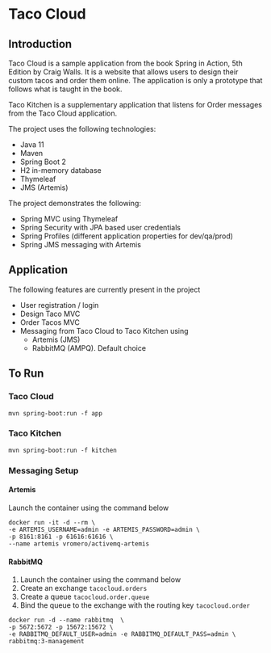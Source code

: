 # Taco Cloud


## Introduction
Taco Cloud is a sample application from the book Spring in Action, 5th Edition by Craig Walls.
It is a website that allows users to design their custom tacos and order them online.
The application is only a prototype that follows what is taught in the book.

Taco Kitchen is a supplementary application that listens for Order messages from the Taco Cloud application.

The project uses the following technologies:
* Java 11
* Maven
* Spring Boot 2
* H2 in-memory database
* Thymeleaf
* JMS (Artemis)

The project demonstrates the following:
* Spring MVC using Thymeleaf
* Spring Security with JPA based user credentials
* Spring Profiles (different application properties for dev/qa/prod)
* Spring JMS messaging with Artemis


## Application
The following features are currently present in the project
* User registration / login
* Design Taco MVC
* Order Tacos MVC
* Messaging from Taco Cloud to Taco Kitchen using
    * Artemis (JMS)
    * RabbitMQ (AMPQ). Default choice

## To Run
### Taco Cloud
```
mvn spring-boot:run -f app
```

### Taco Kitchen
```
mvn spring-boot:run -f kitchen
```

### Messaging Setup
#### Artemis
Launch the container using the command below
```
docker run -it -d --rm \
-e ARTEMIS_USERNAME=admin -e ARTEMIS_PASSWORD=admin \
-p 8161:8161 -p 61616:61616 \
--name artemis vromero/activemq-artemis
```

#### RabbitMQ
1. Launch the container using the command below
1. Create an exchange `tacocloud.orders`
3. Create a queue `tacocloud.order.queue`
4. Bind the queue to the exchange with the routing key `tacocloud.order`
```
docker run -d --name rabbitmq  \
-p 5672:5672 -p 15672:15672 \
-e RABBITMQ_DEFAULT_USER=admin -e RABBITMQ_DEFAULT_PASS=admin \
rabbitmq:3-management
```
